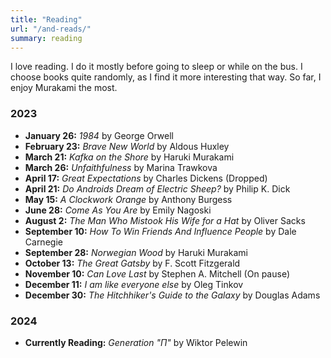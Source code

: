 ```yaml
---
title: "Reading"
url: "/and-reads/"
summary: reading
---
```

I love reading. I do it mostly before going to sleep or while on the bus. I choose books quite randomly, as I find it more interesting that way. So far, I enjoy Murakami the most.

### 2023
- **January 26:** *1984* by George Orwell
- **February 23:** *Brave New World* by Aldous Huxley
- **March 21:** *Kafka on the Shore* by Haruki Murakami
- **March 26:** *Unfaithfulness* by Marina Trawkova
- **April 17:** *Great Expectations* by Charles Dickens (Dropped)
- **April 21:** *Do Androids Dream of Electric Sheep?* by Philip K. Dick
- **May 15:** *A Clockwork Orange* by Anthony Burgess
- **June 28:** *Come As You Are* by Emily Nagoski
- **August 2:** *The Man Who Mistook His Wife for a Hat* by Oliver Sacks
- **September 10:** *How To Win Friends And Influence People* by Dale Carnegie
- **September 28:** *Norwegian Wood* by Haruki Murakami
- **October 13:** *The Great Gatsby* by F. Scott Fitzgerald
- **November 10:** *Can Love Last* by Stephen A. Mitchell (On pause)
- **December 11:** *I am like everyone else* by Oleg Tinkov
- **December 30:** *The Hitchhiker's Guide to the Galaxy* by Douglas Adams

### 2024
- **Currently Reading:** *Generation "П"* by Wiktor Pelewin